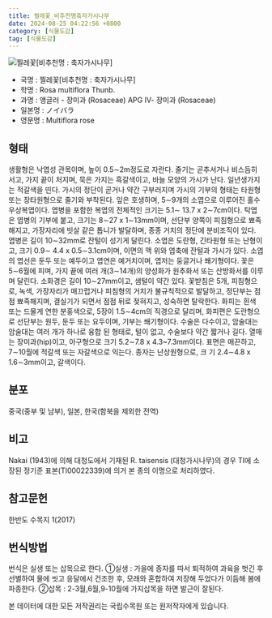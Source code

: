 ```yaml
---
title: 찔레꽃_비추천명축자가시나무
date: 2024-08-25 04:22:56 +0800
category: [식물도감]
tag: [식물도감]
---
```




![찔레꽃[비추천명 : 축자가시나무]](/fileUpload/plants/basic/Rosaceae/Rosa/13151/1_th2.JPG)
- 국명 : 찔레꽃[비추천명 : 축자가시나무]
- 학명 : Rosa multiflora Thunb.
- 과명 : 앵글러 - 장미과 (Rosaceae) APG Ⅳ- 장미과 (Rosaceae)
- 일본명 : ノイバラ
- 영문명 : Multiflora rose


## 형태
생활형은 낙엽성 관목이며, 높이 0.5∼2m정도로 자란다. 줄기는 곧추서거나 비스듬히 서고, 가지 끝이 처지며, 묵은 가지는 흑갈색이고, 바늘 모양의 가시가 난다. 일년생가지는 적갈색을 띤다. 가시의 정단이 곧거나 약간 구부러지며 가시의 기부의 형태는 타원형 또는 장타원형으로 줄기와 부착된다. 잎은 호생하며, 5∼9개의 소엽으로 이루어진 홀수우상복엽이다. 엽병을 포함한 복엽의 전체적인 크기는 5.1∼ 13.7 x 2∼7cm이다. 탁엽은 엽병의 기부에 붙고, 크기는 8∼27 x 1∼13mm이며, 선단부 양쪽이 피침형으로 뾰족해지고, 가장자리에 빗살 같은 톱니가 발달하며, 종종 거치의 정단에 분비조직이 있다. 엽병은 길이 10∼32mm로 잔털이 성기게 달린다. 소엽은 도란형, 긴타원형 또는 난형이고, 크기 0.9∼ 4.4 x 0.5∼3.1cm이며, 이면의 맥 위와 엽축에 잔털과 가시가 있다. 소엽의 엽선은 둔두 또는 예두이고 엽연은 예거치이며, 엽저는 둥글거나 쐐기형이다. 꽃은 5∼6월에 피며, 가지 끝에 여러 개(3∼14개)의 양성화가 원추화서 또는 산방화서를 이루며 달린다. 소화경은 길이 10∼27mm이고, 샘털이 약간 있다. 꽃받침은 5개, 피침형으로, 녹색, 가장자리가 매끄럽거나 피침형의 거치가 불규칙적으로 발달하고, 정단부는 점점 뾰족해지며, 결실기가 되면서 점점 뒤로 젖혀지고, 성숙하면 탈락한다. 화피는 흰색 또는 드물게 연한 분홍색으로, 5장이 1.5∼4cm의 직경으로 달리며, 화피편은 도란형으로 선단부는 원두, 둔두 또는 요두이며, 기부는 쐐기형이다. 수술은 다수이고, 암술대는 암술대는 여러 개가 하나로 융합 된 형태로, 털이 없고, 수술보다 약간 짧거나 길다. 열매는 장미과(hip)이고, 아구형으로 크기 5.2∼7.8 x 4.3~7.3mm이다. 표면은 매끈하고, 7∼10월에 적갈색 또는 자갈색으로 익는다. 종자는 난상원형으로, 크 기 2.4∼4.8 x 1.6∼3mm이고, 갈색이다.
## 분포
중국(중부 및 남부), 일본, 한국(함북을 제외한 전역)
## 비고
Nakai (1943)에 의해 대청도에서 기재된 R. taisensis (대청가시나무)의 경우 TI에 소장된 정기준 표본(TI00022339)에 의거 본 종의 이명으로 처리하였다.
## 참고문헌
한반도 수목지 1(2017)
## 번식방법
번식은 실생 또는 삽목으로 한다.   ①실생 : 가을에 종자를 따서 퇴적하여 과육을 벗긴 후 선별하여 물에 씻고 응달에서 건조한 후, 모래와 혼합하여 저장해 두었다가 이듬해 봄에 파종한다.   ②삽목 : 2-3월,6월,9-10월에 가지삽목을 하면 발근이 잘된다. 







본 데이터에 대한 모든 저작권리는 국립수목원 또는 원저작자에게 있습니다.
